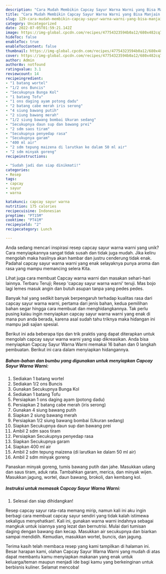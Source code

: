```yaml
---
description: "Cara Mudah Membikin Capcay Sayur Warna Warni yang Bisa Manjain Lidah"
title: "Cara Mudah Membikin Capcay Sayur Warna Warni yang Bisa Manjain Lidah"
slug: 129-cara-mudah-membikin-capcay-sayur-warna-warni-yang-bisa-manjain-lidah
category: Uncategorized
date: 2022-07-05T01:59:21.142Z
image: https://img-global.cpcdn.com/recipes/47754323594b0a12/680x482cq70/capcay-sayur-warna-warni-foto-resep-utama.jpg
hideToc: false
enableToc: true
enableTocContent: false
thumbnail: https://img-global.cpcdn.com/recipes/47754323594b0a12/680x482cq70/capcay-sayur-warna-warni-foto-resep-utama.jpg
cover: https://img-global.cpcdn.com/recipes/47754323594b0a12/680x482cq70/capcay-sayur-warna-warni-foto-resep-utama.jpg
author: Admin
authorAv: notfound
ratingvalue: 3.1
reviewcount: 14
recipeingredient:
- "1 batang wortel"
- "1/2 ons Buncis"
- "Secukupnya Bunga Kol"
- "1 batang Tofu"
- "1 ons daging ayam potong dadu"
- "2 batang cabe merah iris serong"
- "4 siung bawang putih"
- "2 siung bawang merah"
- "1/2 siung bawang bombai Ukuran sedang"
- "Secukupnya daun sup dan bawang prei"
- "2 sdm saos tiram"
- "Secukupnya penyedap rasa"
- "Secukupnya garam"
- "400 ml air"
- "2 sdm tepung maizena di larutkan ke dalam 50 ml air"
- "2 sdm minyak goreng"
recipeinstructions:

- "Sudah jadi dan siap dinikmati!"
categories:
- Resep
tags:
- capcay
- sayur
- warna

katakunci: capcay sayur warna 
nutrition: 175 calories
recipecuisine: Indonesian
preptime: "PT15M"
cooktime: "PT41M"
recipeyield: "2"
recipecategory: Lunch

---
```





Anda sedang mencari inspirasi resep capcay sayur warna warni yang unik? Cara menyiapkannya sangat tidak susah dan tidak juga mudah. Jika keliru mengolah maka hasilnya akan hambar dan justru cenderung tidak enak. Padahal capcay sayur warna warni yang enak selayaknya punya aroma dan rasa yang mampu memancing selera Kita.





Lihat juga cara membuat Capcay warna warni dan masakan sehari-hari lainnya. Terbaru Teruji; Resep &#39;capcay sayur warna warni&#39; teruji. Mas bojo lagi lemes masuk angin dan butuh asupan tanpa yang pedes pedes.

Banyak hal yang sedikit banyak berpengaruh terhadap kualitas rasa dari capcay sayur warna warni, pertama dari jenis bahan, kedua pemilihan bahan segar hingga cara membuat dan menghidangkannya. Tak perlu pusing kalau ingin menyiapkan capcay sayur warna warni yang enak di mana pun anda berada, karena asal sudah tahu triknya maka hidangan ini mampu jadi sajian spesial.






Berikut ini ada beberapa tips dan trik praktis yang dapat diterapkan untuk mengolah capcay sayur warna warni yang siap dikreasikan. Anda bisa menyiapkan Capcay Sayur Warna Warni memakai 16 bahan dan 0 langkah pembuatan. Berikut ini cara dalam menyiapkan hidangannya.

<!--inarticleads1-->

##### Bahan-bahan dan bumbu yang digunakan untuk menyiapkan Capcay Sayur Warna Warni:

1. Sediakan 1 batang wortel
1. Sediakan 1/2 ons Buncis
1. Gunakan Secukupnya Bunga Kol
1. Sediakan 1 batang Tofu
1. Persiapkan 1 ons daging ayam (potong dadu)
1. Persiapkan 2 batang cabe merah (iris serong)
1. Gunakan 4 siung bawang putih
1. Siapkan 2 siung bawang merah
1. Persiapkan 1/2 siung bawang bombai (Ukuran sedang)
1. Siapkan Secukupnya daun sup dan bawang prei
1. Ambil 2 sdm saos tiram
1. Persiapkan Secukupnya penyedap rasa
1. Siapkan Secukupnya garam
1. Siapkan 400 ml air
1. Ambil 2 sdm tepung maizena (di larutkan ke dalam 50 ml air)
1. Ambil 2 sdm minyak goreng


Panaskan minyak goreng, tumis bawang putih dan jahe. Masukkan udang dan saus tiram, aduk rata. Tambahkan garam, merica, dan minyak wijen. Masukkan jagung, wortel, daun bawang, brokoli, dan kembang kol. 

<!--inarticleads2-->

##### Instruksi untuk memasak Capcay Sayur Warna Warni:


1. Selesai dan siap dihidangkan!

Resep capcay sayur rata-rata memang mirip, namun kali ini aku ingin berbagi cara membuat capcay sayur sendiri yang tidak kalah istimewa sekaligus menyehatkan!. Kali ini, gunakan warna warni indahnya sebagai mangkuk untuk isiannya yang lezat dan bernutrisi. Mulai dari tumisan daging dengan bawang dan kecap. Masukkan air secukupnya dan biarkan sampai mendidih. Kemudian, masukkan wortel, buncis, dan jagung. 

Terima kasih telah membaca resep yang kami tampilkan di halaman ini. Besar harapan kami, olahan Capcay Sayur Warna Warni yang mudah di atas dapat membantu kamu menyiapkan makanan yang enak untuk keluarga/teman maupun menjadi ide bagi kamu yang berkeinginan untuk berbisnis kuliner. Selamat mencoba!
